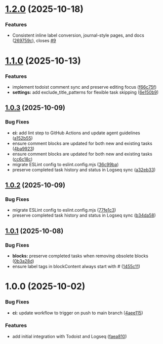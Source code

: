 # [1.2.0](https://github.com/avelino/logseq-todoist-backup/compare/v1.1.0...v1.2.0) (2025-10-18)


### Features

* Consistent inline label conversion, journal-style pages, and docs ([269759c](https://github.com/avelino/logseq-todoist-backup/commit/269759ca62cb5e74ad893ce56dc3c0977a45ef7b)), closes [#9](https://github.com/avelino/logseq-todoist-backup/issues/9)

# [1.1.0](https://github.com/avelino/logseq-todoist-backup/compare/v1.0.3...v1.1.0) (2025-10-13)


### Features

* implement todoist comment sync and preserve editing focus ([f66c75f](https://github.com/avelino/logseq-todoist-backup/commit/f66c75f0bbe672c1d67d89e50d63996c96ccdd07))
* **settings:** add exclude_title_patterns for flexible task skipping ([6e150b9](https://github.com/avelino/logseq-todoist-backup/commit/6e150b9cbf856018a52aaf9a6f2cc8031acc7ffd))

## [1.0.3](https://github.com/avelino/logseq-todoist-backup/compare/v1.0.2...v1.0.3) (2025-10-09)


### Bug Fixes

* **ci:** add lint step to GitHub Actions and update agent guidelines ([a152b55](https://github.com/avelino/logseq-todoist-backup/commit/a152b5509053387813a842b70d6627f181686a9f))
* ensure comment blocks are updated for both new and existing tasks ([4ba9923](https://github.com/avelino/logseq-todoist-backup/commit/4ba9923ef6b4a4bdd29d4fee0cc13d400288a06d))
* ensure comment blocks are updated for both new and existing tasks ([cc6c18c](https://github.com/avelino/logseq-todoist-backup/commit/cc6c18c95285685a1880bb77923a146c994073fc))
* migrate ESLint config to eslint.config.mjs ([36c99ba](https://github.com/avelino/logseq-todoist-backup/commit/36c99ba9560894dff1677693c982fa395ad44c4b))
* preserve completed task history and status in Logseq sync ([a32eb33](https://github.com/avelino/logseq-todoist-backup/commit/a32eb331971bcebaac3a80aee7e04e65a89a872f))

## [1.0.2](https://github.com/avelino/logseq-todoist-backup/compare/v1.0.1...v1.0.2) (2025-10-09)


### Bug Fixes

* migrate ESLint config to eslint.config.mjs ([77fe1c3](https://github.com/avelino/logseq-todoist-backup/commit/77fe1c3e30f9fd4f1bd5152ba6a6aaf2973475d3))
* preserve completed task history and status in Logseq sync ([b34da58](https://github.com/avelino/logseq-todoist-backup/commit/b34da58f9020cf3afd7fc25cf5ff0956da97d702))

## [1.0.1](https://github.com/avelino/logseq-todoist-backup/compare/v1.0.0...v1.0.1) (2025-10-08)


### Bug Fixes

* **blocks:** preserve completed tasks when removing obsolete blocks ([0b3a28d](https://github.com/avelino/logseq-todoist-backup/commit/0b3a28d60b241e2fbbf05395c3c52bf10848fa5d))
* ensure label tags in blockContent always start with # ([1455c11](https://github.com/avelino/logseq-todoist-backup/commit/1455c110e2881026b419649359c8f5b8ba33e966))

# 1.0.0 (2025-10-02)


### Bug Fixes

* **ci:** update workflow to trigger on push to main branch ([4aee115](https://github.com/avelino/logseq-todoist-backup/commit/4aee11595f36f7d64a43e2c9ef725ed962d63a3a))


### Features

* add initial integration with Todoist and Logseq ([faea810](https://github.com/avelino/logseq-todoist-backup/commit/faea810e4dc5f93fcf7b9f7d166d91d726704812))
